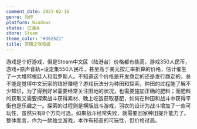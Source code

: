```yaml
---
comment_date: 2021-02-16
genre: 动作
platform: Windows
status: 已通关
store: Steam
theme_color: "#362521"
title: 天穗之咲稻姬
---
```

游戏是个好游戏，但是Steam中文区（陆港台）价格都有些高，游戏350人民币，游戏+原声音轨+设定集550人民币，甚至高于美元按汇率折算的价格，估计催生了一大堆阿根廷人和俄罗斯人。不知道这个价格是开发商定的还是发行商定的，总不能是觉得中文玩家的钱好赚吧？游戏玩法分为种田和探索，种田的过程能了解不少知识，为了得到好米需要经常关注田地的状况，也需要施加正确的肥料；而肥料的获取又需要探索战斗获得素材、晚上吃饭获取基肥，如何在种田和战斗中获得平衡也是乐趣之一。探索的过程则是横版战斗游戏，羽衣的设计为战斗增加了一些可玩性，虽然只有8个方向可选。如果战斗经常失败，就需要回家种田提升能力了。整体而言，作为一款独立游戏，本作有较高的可玩性，但价格过高。
